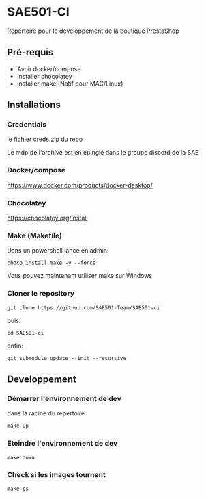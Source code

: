 # SAE501-CI

Répertoire pour le développement de la boutique PrestaShop

## Pré-requis

- Avoir docker/compose
- installer chocolatey
- installer make (Natif pour MAC/Linux)

## Installations

### Credentials

le fichier creds.zip du repo

Le mdp de l'archive est en épinglé dans le groupe discord de la SAE

### Docker/compose

https://www.docker.com/products/docker-desktop/

### Chocolatey

https://chocolatey.org/install

### Make (Makefile)

Dans un powershell lancé en admin:

```
choco install make -y --force
```

Vous pouvez maintenant utiliser make sur Windows

### Cloner le repository

```
git clone https://github.com/SAE501-Team/SAE501-ci
```

puis:

```
cd SAE501-ci
```

enfin:

```
git submodule update --init --recursive
```

## Developpement

### Démarrer l'environnement de dev

dans la racine du repertoire:

```
make up
```

### Eteindre l'environnement de dev

```
make down
```

### Check si les images tournent

```
make ps
```
